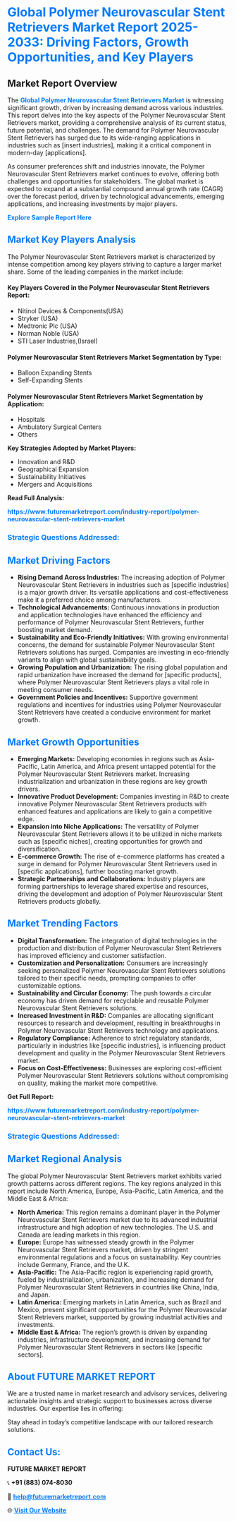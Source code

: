 <h1 style="color: #007BFF;">Global Polymer Neurovascular Stent Retrievers Market Report 2025-2033: Driving Factors, Growth Opportunities, and Key Players</h1>

<section id="overview">
<h2>Market Report Overview</h2>
<p>The <a href="https://www.futuremarketreport.com/industry-report/polymer-neurovascular-stent-retrievers-market" style="color: #007BFF; text-decoration: none;"><strong>Global Polymer Neurovascular Stent Retrievers Market</strong></a> is witnessing significant growth, driven by increasing demand across various industries. This report delves into the key aspects of the Polymer Neurovascular Stent Retrievers market, providing a comprehensive analysis of its current status, future potential, and challenges. The demand for Polymer Neurovascular Stent Retrievers has surged due to its wide-ranging applications in industries such as [insert industries], making it a critical component in modern-day [applications].</p>
<p>As consumer preferences shift and industries innovate, the Polymer Neurovascular Stent Retrievers market continues to evolve, offering both challenges and opportunities for stakeholders. The global market is expected to expand at a substantial compound annual growth rate (CAGR) over the forecast period, driven by technological advancements, emerging applications, and increasing investments by major players.</p>
</section>

<section id="overview">
<p><a href="https://www.futuremarketreport.com/request-sample/reportId=37269" style="color: #007BFF; text-decoration: none;"><strong>Explore Sample Report Here</strong></a></p>
</section>

<section id="key-players">
<h2 style="color: #007BFF;">Market Key Players Analysis</h2>
<p>The Polymer Neurovascular Stent Retrievers market is characterized by intense competition among key players striving to capture a larger market share. Some of the leading companies in the market include:</p>
<h4>Key Players Covered in the Polymer Neurovascular Stent Retrievers Report:</h4>
<ul><li>Nitinol Devices &amp; Components(USA)</li><li>Stryker (USA)</li><li>Medtronic Plc (USA)</li><li>Norman Noble (USA)</li><li>STI Laser Industries,(Israel)</li></ul>
<h4>Polymer Neurovascular Stent Retrievers Market Segmentation by Type:</h4>
<ul><li>Balloon Expanding Stents</li><li>Self-Expanding Stents</li></ul>

<h4>Polymer Neurovascular Stent Retrievers Market Segmentation by Application:</h4>
<ul><li>Hospitals</li><li>Ambulatory Surgical Centers</li><li>Others</li></ul>
<p><strong>Key Strategies Adopted by Market Players:</strong></p>
<ul>
<li>Innovation and R&D</li>
<li>Geographical Expansion</li>
<li>Sustainability Initiatives</li>
<li>Mergers and Acquisitions</li>
</ul>
</section>

<section>
<p><strong>Read Full Analysis: </strong></p><a href="https://www.futuremarketreport.com/industry-report/polymer-neurovascular-stent-retrievers-market" style="color: #007BFF; text-decoration: none;"><strong>https://www.futuremarketreport.com/industry-report/polymer-neurovascular-stent-retrievers-market</strong></a>
<h3 style="color: #007BFF;">Strategic Questions Addressed:</h3>
</section>

<section id="driving-factors">
<h2 style="color: #007BFF;">Market Driving Factors</h2>
<ul>
<li><strong>Rising Demand Across Industries:</strong> The increasing adoption of Polymer Neurovascular Stent Retrievers in industries such as [specific industries] is a major growth driver. Its versatile applications and cost-effectiveness make it a preferred choice among manufacturers.</li>
<li><strong>Technological Advancements:</strong> Continuous innovations in production and application technologies have enhanced the efficiency and performance of Polymer Neurovascular Stent Retrievers, further boosting market demand.</li>
<li><strong>Sustainability and Eco-Friendly Initiatives:</strong> With growing environmental concerns, the demand for sustainable Polymer Neurovascular Stent Retrievers solutions has surged. Companies are investing in eco-friendly variants to align with global sustainability goals.</li>
<li><strong>Growing Population and Urbanization:</strong> The rising global population and rapid urbanization have increased the demand for [specific products], where Polymer Neurovascular Stent Retrievers plays a vital role in meeting consumer needs.</li>
<li><strong>Government Policies and Incentives:</strong> Supportive government regulations and incentives for industries using Polymer Neurovascular Stent Retrievers have created a conducive environment for market growth.</li>
</ul>
</section>

<section id="growth-opportunities">
<h2 style="color: #007BFF;">Market Growth Opportunities</h2>
<ul>
<li><strong>Emerging Markets:</strong> Developing economies in regions such as Asia-Pacific, Latin America, and Africa present untapped potential for the Polymer Neurovascular Stent Retrievers market. Increasing industrialization and urbanization in these regions are key growth drivers.</li>
<li><strong>Innovative Product Development:</strong> Companies investing in R&D to create innovative Polymer Neurovascular Stent Retrievers products with enhanced features and applications are likely to gain a competitive edge.</li>
<li><strong>Expansion into Niche Applications:</strong> The versatility of Polymer Neurovascular Stent Retrievers allows it to be utilized in niche markets such as [specific niches], creating opportunities for growth and diversification.</li>
<li><strong>E-commerce Growth:</strong> The rise of e-commerce platforms has created a surge in demand for Polymer Neurovascular Stent Retrievers used in [specific applications], further boosting market growth.</li>
<li><strong>Strategic Partnerships and Collaborations:</strong> Industry players are forming partnerships to leverage shared expertise and resources, driving the development and adoption of Polymer Neurovascular Stent Retrievers products globally.</li>
</ul>
</section>

<section id="trending-factors">
<h2 style="color: #007BFF;">Market Trending Factors</h2>
<ul>
<li><strong>Digital Transformation:</strong> The integration of digital technologies in the production and distribution of Polymer Neurovascular Stent Retrievers has improved efficiency and customer satisfaction.</li>
<li><strong>Customization and Personalization:</strong> Consumers are increasingly seeking personalized Polymer Neurovascular Stent Retrievers solutions tailored to their specific needs, prompting companies to offer customizable options.</li>
<li><strong>Sustainability and Circular Economy:</strong> The push towards a circular economy has driven demand for recyclable and reusable Polymer Neurovascular Stent Retrievers solutions.</li>
<li><strong>Increased Investment in R&D:</strong> Companies are allocating significant resources to research and development, resulting in breakthroughs in Polymer Neurovascular Stent Retrievers technology and applications.</li>
<li><strong>Regulatory Compliance:</strong> Adherence to strict regulatory standards, particularly in industries like [specific industries], is influencing product development and quality in the Polymer Neurovascular Stent Retrievers market.</li>
<li><strong>Focus on Cost-Effectiveness:</strong> Businesses are exploring cost-efficient Polymer Neurovascular Stent Retrievers solutions without compromising on quality, making the market more competitive.</li>
</ul>
</section>

<section>
<p><strong>Get Full Report: </strong></p><a href="https://www.futuremarketreport.com/industry-report/polymer-neurovascular-stent-retrievers-market" style="color: #007BFF; text-decoration: none;"><strong>https://www.futuremarketreport.com/industry-report/polymer-neurovascular-stent-retrievers-market</strong></a>
<h3 style="color: #007BFF;">Strategic Questions Addressed:</h3>
</section>


<section id="regional-analysis">
<h2 style="color: #007BFF;">Market Regional Analysis</h2>
<p>The global Polymer Neurovascular Stent Retrievers market exhibits varied growth patterns across different regions. The key regions analyzed in this report include North America, Europe, Asia-Pacific, Latin America, and the Middle East & Africa:</p>
<ul>
<li><strong>North America:</strong> This region remains a dominant player in the Polymer Neurovascular Stent Retrievers market due to its advanced industrial infrastructure and high adoption of new technologies. The U.S. and Canada are leading markets in this region.</li>
<li><strong>Europe:</strong> Europe has witnessed steady growth in the Polymer Neurovascular Stent Retrievers market, driven by stringent environmental regulations and a focus on sustainability. Key countries include Germany, France, and the U.K.</li>
<li><strong>Asia-Pacific:</strong> The Asia-Pacific region is experiencing rapid growth, fueled by industrialization, urbanization, and increasing demand for Polymer Neurovascular Stent Retrievers in countries like China, India, and Japan.</li>
<li><strong>Latin America:</strong> Emerging markets in Latin America, such as Brazil and Mexico, present significant opportunities for the Polymer Neurovascular Stent Retrievers market, supported by growing industrial activities and investments.</li>
<li><strong>Middle East & Africa:</strong> The region’s growth is driven by expanding industries, infrastructure development, and increasing demand for Polymer Neurovascular Stent Retrievers in sectors like [specific sectors].</li>
</ul>
</section>

<footer>
<h2 style="color: #007BFF;">About FUTURE MARKET REPORT</h2>
<p>We are a trusted name in market research and advisory services, delivering actionable insights and strategic support to businesses across diverse industries. Our expertise lies in offering:</p>

<p>Stay ahead in today’s competitive landscape with our tailored research solutions.</p>

<h2 style="color: #007BFF;">Contact Us:</h2>
<p><strong>FUTURE MARKET REPORT</strong></p>
<p>📞 <strong>+91 (883) 074-8030</strong></p>
<p>📧 <strong><a href="mailto:help@futuremarketreport.com" style="color: #007BFF;">help@futuremarketreport.com</a></strong></p>
<p>🌐 <strong><a href="https://www.futuremarketreport.com/" style="color: #007BFF;">Visit Our Website</a></strong></p>
</footer>